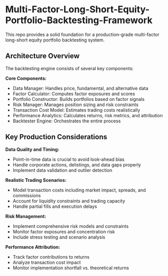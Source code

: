 # Multi-Factor-Long-Short-Equity-Portfolio-Backtesting-Framework
This repo provides a solid foundation for a production-grade multi-factor long-short equity portfolio backtesting system. 

## Architecture Overview
The backtesting engine consists of several key components:

**Core Components:**
-   Data Manager: Handles price, fundamental, and alternative data
-   Factor Calculator: Computes factor exposures and scores
-   Portfolio Constructor: Builds portfolios based on factor signals
-   Risk Manager: Manages position sizing and risk constraints
-   Transaction Cost Model: Estimates trading costs realistically
-   Performance Analytics: Calculates returns, risk metrics, and attribution
-   Backtester Engine: Orchestrates the entire process


## Key Production Considerations

**Data Quality and Timing:**
-   Point-in-time data is crucial to avoid look-ahead bias
-   Handle corporate actions, delistings, and data gaps properly
-   Implement data validation and outlier detection

**Realistic Trading Scenarios:**
-   Model transaction costs including market impact, spreads, and commissions
-   Account for liquidity constraints and trading capacity
-   Handle partial fills and execution delays

**Risk Management:**
-   Implement comprehensive risk models and constraints
-   Monitor factor exposures and concentration risk
-   Include stress testing and scenario analysis

**Performance Attribution:**
-   Track factor contributions to returns
-   Analyze transaction cost impact
-   Monitor implementation shortfall vs. theoretical returns
